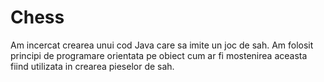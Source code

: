 # Chess
Am incercat crearea unui cod Java care sa imite un joc de sah. Am folosit principi de programare orientata pe obiect cum ar fi mostenirea aceasta fiind utilizata in crearea pieselor de sah.
